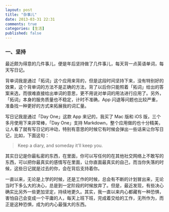 ```yaml
---
layout: post
title: "杂事儿"
date: 2013-03-31 22:31
comments: true
categories: [生活]
published: false
---
```


### 一、坚持

最近颇为得意的几件事儿，便是年后坚持做了几件事儿，每天背一点英语单词，每天写日记。

背单词我是通过「拓词」这个应用来背的，但是这段时间坚持下来，没有特别好的效果，这个背单词的方法不是正确的方法，背了以后你只能照着「拓词」给出的答案来选，而很难直接给出单词的意思，更不用说对单词的用法进行应用了。另外，「拓词」本身的服务质量也不稳定，计时不准确，App 闪退等问题也比较严重，准备找一种更好的方式来拓展我的词汇量。

写日记我是通过「Day One」这款 App 来记的，我买了 Mac 版和 iOS 版，三个多月使用下来非常棒，「Day One」支持 Markdown，整个应用做的也十分精美，让人看了就有写日记的冲动，特别有意思的时候它有时候会弹出一些话来让你写日记，比如，下面这句：

> Keep a diary, and someday it'll keep you.

其实日记是你最私密的东西，在里面，你可以写任何的在其他社交网络上不敢写的东西，可以把你最真实的感情写在里面，让你直面最真实的自己，而当你失落的时候，这些日记就是过去的你，会在背后支持着你。

一直以来，无论是上学的时候，还是工作的时候，总会有不断的计划冒出来，无论当时下多么大的决心，总是到一定阶段的时候放弃了。但是，最近发现，有些决心确实比另外一些更加坚定，持续地更久。其实，我一直以来内心都藏有一种恐惧，害怕自己会变成一个平庸的人，每天上班下班，完成着交给的工作，无所作为，而正是这种恐惧，成为的内心最强大的东西。